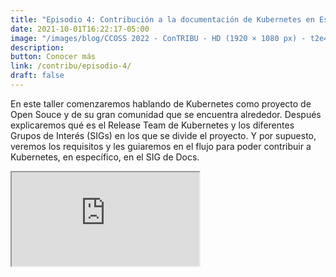 ```yaml
---
title: "Episodio 4: Contribución a la documentación de Kubernetes en Español"
date: 2021-10-01T16:22:17-05:00
image: "/images/blog/CCOSS 2022 - ConTRIBU - HD (1920 × 1080 px) - t2e4 - Contribución a la documentación de Kubernetes en Español.png"
description: 
button: Conocer más
link: /contribu/episodio-4/
draft: false
---
```


En este taller comenzaremos hablando de Kubernetes como proyecto de Open Souce y de su gran comunidad que se encuentra alrededor. Después explicaremos qué es el Release Team de Kubernetes y los diferentes Grupos de Interés (SIGs) en los que se divide el proyecto. Y por supuesto, veremos los requisitos y les guiaremos en el flujo para poder contribuir a Kubernetes, en específico, en el SIG de Docs.

 <div class="embed-responsive embed-responsive-16by9">
              <iframe class="embed-responsive-item" src="https://www.youtube.com/embed/1QVagJFfXLQ" allowfullscreen></iframe>
            </div>